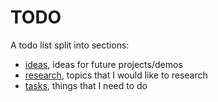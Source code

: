 # TODO
A todo list split into sections:
- [ideas](ideas/), ideas for future projects/demos
- [research](research.md), topics that I would like to research
- [tasks](tasks.md), things that I need to do
